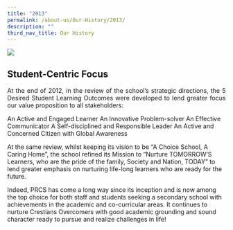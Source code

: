 ```yaml
---
title: "2013"
permalink: /about-us/Our-History/2013/
description: ""
third_nav_title: Our History
---
```

<img src="/images/1383536794856770057.png">

<h2>Student-Centric Focus</h2>

<p align="justify">At the end of 2012, in the review of the school’s strategic directions, the 5 Desired Student Learning Outcomes were developed to lend greater focus our value proposition to all stakeholders:

An Active and Engaged Learner
An Innovative Problem-solver
An Effective Communicator
A Self-disciplined and Responsible Leader
An Active and Concerned Citizen with Global Awareness

At the same review, whilst keeping its vision to be “A Choice School, A Caring Home”, the school refined its Mission to “Nurture TOMORROW’S Learners, who are the pride of the family, Society and Nation, TODAY” to lend greater emphasis on nurturing life-long learners who are ready for the future.

Indeed, PRCS has come a long way since its inception and is now among the top choice for both staff and students seeking a secondary school with achievements in the academic and co-curricular areas. It continues to nurture Crestians Overcomers with good academic grounding and sound character ready to pursue and realize challenges in life!</p>